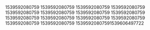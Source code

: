 1539592080759
1539592080759
1539592080759
1539592080759
1539592080759
1539592080759
1539592080759
1539592080759
1539592080759
1539592080759
1539592080759
1539592080759
1539592080759
1539592080759
15395920807591539606497722